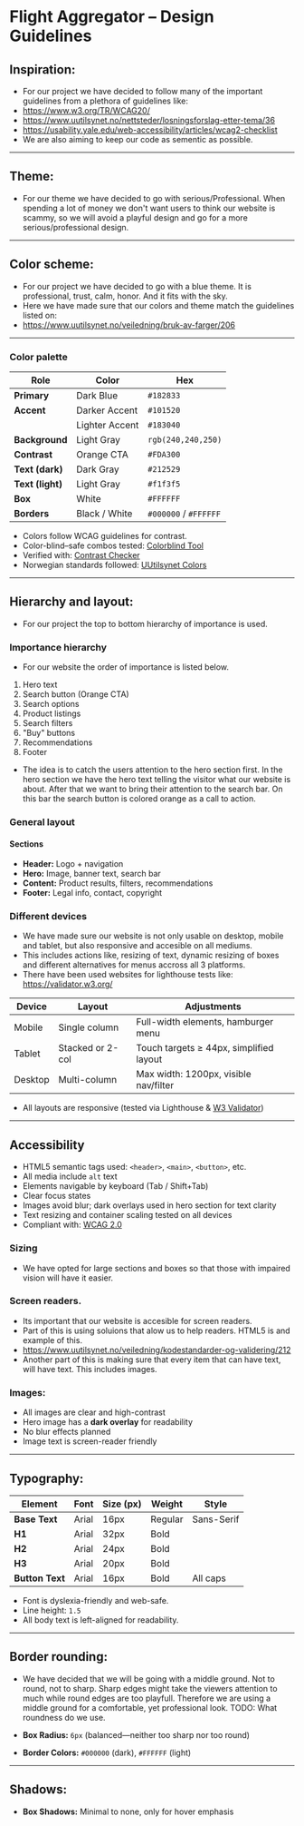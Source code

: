 # Flight Aggregator – Design Guidelines

## Inspiration:
- For our project we have decided to follow many of the important guidelines from a plethora of guidelines like:
- https://www.w3.org/TR/WCAG20/ 
- https://www.uutilsynet.no/nettsteder/losningsforslag-etter-tema/36
- https://usability.yale.edu/web-accessibility/articles/wcag2-checklist
- We are also aiming to keep our code as sementic as possible.

---

## Theme: 
- For our theme we have decided to go with serious/Professional. When spending a lot of money we don't want users to think our website is scammy, so we will avoid a playful design and go for a more serious/professional design.

---

## Color scheme:
- For our project we have decided to go with a blue theme. It is professional, trust, calm, honor. And it fits with the sky.
- Here we have made sure that our colors and theme match the guidelines listed on:
- https://www.uutilsynet.no/veiledning/bruk-av-farger/206 

---

### Color palette

| Role              | Color         | Hex        |
|-------------------|---------------|------------|
| **Primary**       | Dark Blue     | `#182833`  |
| **Accent**        | Darker Accent | `#101520`  |
|                   | Lighter Accent| `#183040`  |
| **Background**    | Light Gray    | `rgb(240,240,250)` |
| **Contrast**      | Orange CTA    | `#FDA300`  |
| **Text (dark)**   | Dark Gray     | `#212529`  |
| **Text (light)**  | Light Gray    | `#f1f3f5`  |
| **Box**           | White         | `#FFFFFF`  |
| **Borders**       | Black / White | `#000000` / `#FFFFFF` |

- Colors follow WCAG guidelines for contrast.  
- Color-blind–safe combos tested: [Colorblind Tool](https://davidmathlogic.com/colorblind/#%23D81B60-%231E88E5-%23FFC107-%23004D40)  
- Verified with: [Contrast Checker](https://contrastchecker.com)  
- Norwegian standards followed: [UUtilsynet Colors](https://www.uutilsynet.no/veiledning/bruk-av-farger/206)

---

## Hierarchy and layout:

- For our project the top to bottom hierarchy of importance is used.

### Importance hierarchy
- For our website the order of importance is listed below.

1. Hero text  
2. Search button (Orange CTA)  
3. Search options  
4. Product listings  
5. Search filters  
6. "Buy" buttons  
7. Recommendations  
8. Footer

- The idea is to catch the users attention to the hero section first. In the hero section we have the hero text telling the visitor what our website is about. After that we want to bring their attention to the search bar. On this bar the search button is colored orange as a call to action. 

### General layout

#### Sections

- **Header:** Logo + navigation  
- **Hero:** Image, banner text, search bar  
- **Content:** Product results, filters, recommendations  
- **Footer:** Legal info, contact, copyright  

### Different devices
- We have made sure our website is not only usable on desktop, mobile and tablet, but also responsive and accesible on all mediums.
- This includes actions like, resizing of text, dynamic resizing of boxes and different alternatives for menus accross all 3 platforms.
- There have been used websites for lighthouse tests like: https://validator.w3.org/ 

| Device   | Layout          | Adjustments                             |
|----------|------------------|-----------------------------------------|
| Mobile   | Single column     | Full-width elements, hamburger menu     |
| Tablet   | Stacked or 2-col  | Touch targets ≥ 44px, simplified layout |
| Desktop  | Multi-column      | Max width: 1200px, visible nav/filter   |

- All layouts are responsive (tested via Lighthouse & [W3 Validator](https://validator.w3.org/)) 

---

## Accessibility

- HTML5 semantic tags used: `<header>`, `<main>`, `<button>`, etc.  
- All media include `alt` text  
- Elements navigable by keyboard (Tab / Shift+Tab)  
- Clear focus states  
- Images avoid blur; dark overlays used in hero section for text clarity  
- Text resizing and container scaling tested on all devices  
- Compliant with: [WCAG 2.0](https://www.w3.org/TR/WCAG20/)

### Sizing
- We have opted for large sections and boxes so that those with impaired vision will have it easier. 

### Screen readers.
- Its important that our website is accesible for screen readers.
- Part of this is using soluions that alow us to help readers. HTML5 is and example of this.
- https://www.uutilsynet.no/veiledning/kodestandarder-og-validering/212
- Another part of this is making sure that every item that can have text, will have text. This includes images. 

### Images:
- All images are clear and high-contrast  
- Hero image has a **dark overlay** for readability  
- No blur effects planned  
- Image text is screen-reader friendly  


---

## Typography:

| Element         | Font     | Size (px) | Weight | Style        |
|-----------------|----------|-----------|--------|--------------|
| **Base Text**   | Arial    | 16px      | Regular| Sans-Serif   |
| **H1**          | Arial    | 32px      | Bold   |              |
| **H2**          | Arial    | 24px      | Bold   |              |
| **H3**          | Arial    | 20px      | Bold   |              |
| **Button Text** | Arial    | 16px      | Bold   | All caps     |

- Font is dyslexia-friendly and web-safe.
- Line height: `1.5`
- All body text is left-aligned for readability.

---

## Border rounding:
- We have decided that we will be going with a middle ground. Not to round, not to sharp. Sharp edges might take the viewers attention to much while round edges are too playfull. Therefore we are using a middle ground for a comfortable, yet professional look. TODO: What roundness do we use.

- **Box Radius:** `6px` (balanced—neither too sharp nor too round)  
- **Border Colors:** `#000000` (dark), `#FFFFFF` (light)  

---

## Shadows:

- **Box Shadows:** Minimal to none, only for hover emphasis
